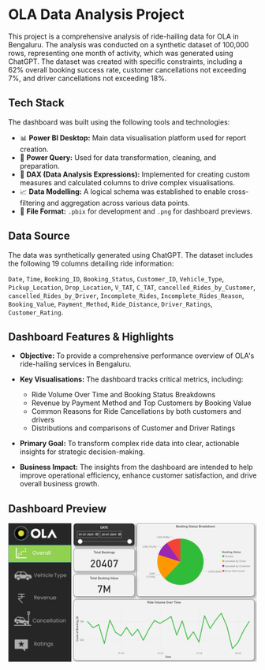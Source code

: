 # OLA Data Analysis Project

This project is a comprehensive analysis of ride-hailing data for OLA in Bengaluru. The analysis was conducted on a synthetic dataset of 100,000 rows, representing one month of activity, which was generated using ChatGPT. The dataset was created with specific constraints, including a 62% overall booking success rate, customer cancellations not exceeding 7%, and driver cancellations not exceeding 18%.

## Tech Stack

The dashboard was built using the following tools and technologies:

* 📊 **Power BI Desktop:** Main data visualisation platform used for report creation.
* 🧰 **Power Query:** Used for data transformation, cleaning, and preparation.
* 🧠 **DAX (Data Analysis Expressions):** Implemented for creating custom measures and calculated columns to drive complex visualisations.
* 📈 **Data Modelling:** A logical schema was established to enable cross-filtering and aggregation across various data points.
* 📁 **File Format:** `.pbix` for development and `.png` for dashboard previews.

## Data Source

The data was synthetically generated using ChatGPT. The dataset includes the following 19 columns detailing ride information:

`Date`, `Time`, `Booking_ID`, `Booking_Status`, `Customer_ID`, `Vehicle_Type`, `Pickup_Location`, `Drop_Location`, `V_TAT`, `C_TAT`, `cancelled_Rides_by_Customer`, `cancelled_Rides_by_Driver`, `Incomplete_Rides`, `Incomplete_Rides_Reason`, `Booking_Value`, `Payment_Method`, `Ride_Distance`, `Driver_Ratings`, `Customer_Rating`.

## Dashboard Features & Highlights

* **Objective:** To provide a comprehensive performance overview of OLA's ride-hailing services in Bengaluru.

* **Key Visualisations:** The dashboard tracks critical metrics, including:
    * Ride Volume Over Time and Booking Status Breakdowns
    * Revenue by Payment Method and Top Customers by Booking Value
    * Common Reasons for Ride Cancellations by both customers and drivers
    * Distributions and comparisons of Customer and Driver Ratings

* **Primary Goal:** To transform complex ride data into clear, actionable insights for strategic decision-making.

* **Business Impact:** The insights from the dashboard are intended to help improve operational efficiency, enhance customer satisfaction, and drive overall business growth.

## Dashboard Preview

![Dashboard Preview](https://github.com/tirth1266/Ola_Data_Analysis_Project/blob/main/Sneak%20peek%20of%20Dashboard.png)
